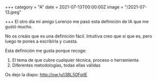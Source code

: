 +++
category = "A"
date = 2021-07-13T00:00:00Z
image = "/2021-07-13.jpeg"

+++
El otro día mi amigo Lorenzo me pasó esta definición de IA que me gustó mucho.   
  
No os creáis que es una definición fácil. Intuitiva creo que sí que es, pero luego te pones a escribirla y cuesta.   
  
Esta definición me gusta porque recoge:  
  
1) El tema de que cubre cualquier técnica, proceso o herramienta   
2) Diferentes metodologías, todas ellas válidas  
  
Os dejo la diapo: http://ow.ly/i3BL50FqilE